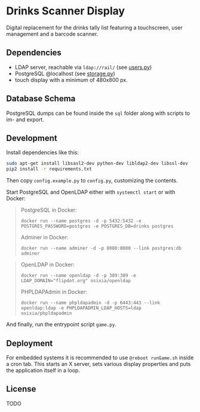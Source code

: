 # Drinks Scanner Display
Digital replacement for the drinks tally list featuring a touchscreen, user management and a barcode scanner.

## Dependencies
- LDAP server, reachable via `ldap://rail/` (see [users.py](users/users.py))
- PostgreSQL @localhost (see [storage.py](database/storage.py))
- touch display with a minimum of 480x800 px.

## Database Schema
PostgreSQL dumps can be found inside the `sql` folder along with scripts to im- and export.

## Development

Install dependencies like this:

```bash
sudo apt-get install libsasl2-dev python-dev libldap2-dev libssl-dev
pip2 install -r requirements.txt
```
Then copy `config.example.py` to `config.py`, customizing the contents.

Start PostgreSQL and OpenLDAP either with `systemctl start` or with Docker:
  > PostgreSQL in Docker:
  > ```
  > docker run --name postgres -d -p 5432:5432 -e POSTGRES_PASSWORD=postgres -e POSTGRES_DB=drinks postgres
  > ```
  >
  > Adminer in Docker:
  > ```
  > docker run --name adminer -d -p 8080:8080 --link postgres:db adminer
  > ```

  > OpenLDAP in Docker:
  > ```
  > docker run --name openldap -d -p 389:389 -e LDAP_DOMAIN="flipdot.org" osixia/openldap
  > ```
  >
  > PHPLDAPAdmin in Docker:
  > ```
  > docker run --name phpldapadmin -d -p 6443:443 --link openldap:ldap -e PHPLDAPADMIN_LDAP_HOSTS=ldap osixia/phpldapadmin
  > ```

And finally, run the entrypoint script `game.py`.

## Deployment

For embedded systems it is recommended to use `@reboot runGame.sh` inside a cron tab.
This starts an X server, sets various display properties and puts the application itself in a loop.

## License
TODO
